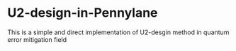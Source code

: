 # U2-design-in-Pennylane
This is a simple and direct implementation of U2-desgin method in quantum error mitigation field
